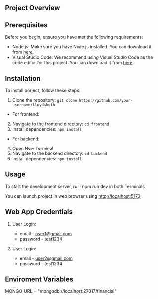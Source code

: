 ## Project Overview

## Prerequisites

Before you begin, ensure you have met the following requirements:

- Node.js: Make sure you have Node.js installed. You can download it from [here](https://nodejs.org/).
- Visual Studio Code: We recommend using Visual Studio Code as the code editor for this project. You can download it from [here](https://code.visualstudio.com/).

## Installation

To install porject, follow these steps:

1. Clone the repository: `git clone https://github.com/your-username/lloydsboth`

- For frontend:

2. Navigate to the frontend directory: `cd frontend`
3. Install dependencies: `npm install`

- For backend:

4. Open New Terminal
5. Navigate to the backend directory: `cd backend`
6. Install dependencies: `npm install`

## Usage

To start the development server, run: npm run dev in both Terminals

You can launch project in web browser using [http://localhost:5173](http://localhost:5173/)

## Web App Credentials

1. User Login:

   - email - user1@gmail.com
   - password - test1234

2. User Login:
   - email - user2@gmail.com
   - password - test1234

## Enviroment Variables

MONGO_URL = "mongodb://localhost:27017/financial"
